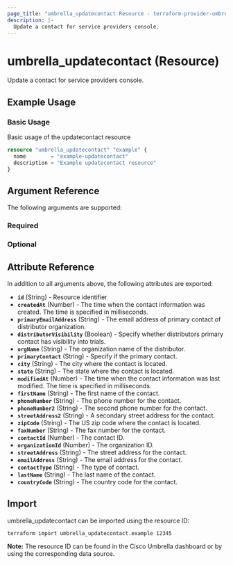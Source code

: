```yaml
---
page_title: "umbrella_updatecontact Resource - terraform-provider-umbrella"
description: |-
  Update a contact for service providers console.
---
```


# umbrella_updatecontact (Resource)

Update a contact for service providers console.

## Example Usage


### Basic Usage

Basic usage of the updatecontact resource

```terraform
resource "umbrella_updatecontact" "example" {
  name        = "example-updatecontact"
  description = "Example updatecontact resource"
}
```



## Argument Reference

The following arguments are supported:

### Required



### Optional



## Attribute Reference

In addition to all arguments above, the following attributes are exported:

- **`id`** (String) - Resource identifier
- **`createdAt`** (Number) - The time when the contact information was created. The time is specified in milliseconds.
- **`primaryEmailAddress`** (String) - The email address of primary contact of distributor organization.
- **`distributorVisibility`** (Boolean) - Specify whether distributors primary contact has visibility into trials.
- **`orgName`** (String) - The organization name of the distributor.
- **`primaryContact`** (String) - Specify if the primary contact.
- **`city`** (String) - The city where the contact is located.
- **`state`** (String) - The state where the contact is located.
- **`modifiedAt`** (Number) - The time when the contact information was last modified. The time is specified in milliseconds.
- **`firstName`** (String) - The first name of the contact.
- **`phoneNumber`** (String) - The phone number for the contact.
- **`phoneNumber2`** (String) - The second phone number for the contact.
- **`streetAddress2`** (String) - A secondary street address for the contact.
- **`zipCode`** (String) - The US zip code where the contact is located.
- **`faxNumber`** (String) - The fax number for the contact.
- **`contactId`** (Number) - The contact ID.
- **`organizationId`** (Number) - The organization ID.
- **`streetAddress`** (String) - The street address for the contact.
- **`emailAddress`** (String) - The email address for the contact.
- **`contactType`** (String) - The type of contact.
- **`lastName`** (String) - The last name of the contact.
- **`countryCode`** (String) - The country code for the contact.



## Import

umbrella_updatecontact can be imported using the resource ID:

```shell
terraform import umbrella_updatecontact.example 12345
```

**Note:** The resource ID can be found in the Cisco Umbrella dashboard or by using the corresponding data source.

